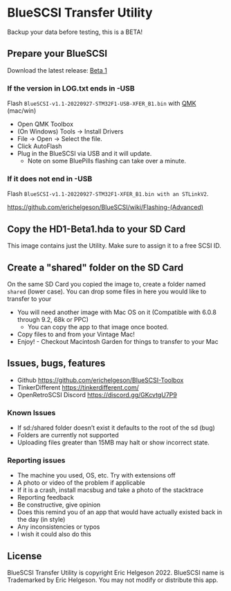 # BlueSCSI Transfer Utility
Backup your data before testing, this is a BETA!

## Prepare your BlueSCSI

Download the latest release: [Beta 1](https://github.com/erichelgeson/BlueSCSI-Toolbox/releases/download/v20220927-BETA1/Beta1.zip)

### If the version in LOG.txt ends in -USB

Flash `BlueSCSI-v1.1-20220927-STM32F1-USB-XFER_B1.bin` with [QMK](https://github.com/qmk/qmk_toolbox/releases/tag/0.2.2) (mac/win)

* Open QMK Toolbox
* (On Windows) Tools -> Install Drivers
* File -> Open -> Select the file.
* Click AutoFlash
* Plug in the BlueSCSI via USB and it will update.
  - Note on some BluePills flashing can take over a minute.

### If it does **not** end in -USB

Flash `BlueSCSI-v1.1-20220927-STM32F1-XFER_B1.bin with an STLinkV2`. 

https://github.com/erichelgeson/BlueSCSI/wiki/Flashing-(Advanced) 

## Copy the HD1-Beta1.hda to your SD Card

This image contains just the Utility. Make sure to assign it to a free SCSI ID.

## Create a "shared" folder on the SD Card

On the same SD Card you copied the image to, create a folder named `shared` (lower case). You can drop some files in here you would like to transfer to your

* You will need another image with Mac OS on it (Compatible with 6.0.8 through 9.2, 68k or PPC)
  - You can copy the app to that image once booted.
* Copy files to and from your Vintage Mac!
* Enjoy! - Checkout Macintosh Garden for things to transfer to your Mac

## Issues, bugs, features

* Github https://github.com/erichelgeson/BlueSCSI-Toolbox 
* TinkerDifferent https://tinkerdifferent.com/
* OpenRetroSCSI Discord https://discord.gg/GKcvtgU7P9

### Known Issues

* If sd:/shared folder doesn’t exist it defaults to the root of the sd (bug)
* Folders are currently not supported
* Uploading files greater than 15MB may halt or show incorrect state.

### Reporting issues

* The machine you used, OS, etc. Try with extensions off
* A photo or video of the problem if applicable
* If it is a crash, install macsbug and take a photo of the stacktrace
* Reporting feedback
* Be constructive, give opinion
* Does this remind you of an app that would have actually existed back in the day (in style)
* Any inconsistencies or typos
* I wish it could also do this

## License

BlueSCSI Transfer Utility is copyright Eric Helgeson 2022. BlueSCSI name is Trademarked by Eric Helgeson. You may not modify or distribute this app.
